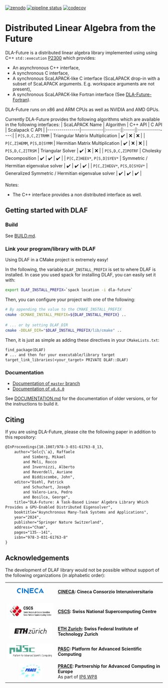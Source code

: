 [![zenodo](https://zenodo.org/badge/DOI/10.5281/zenodo.10518288.svg)](https://doi.org/10.5281/zenodo.10518288) [![pipeline status](https://gitlab.com/cscs-ci/ci-testing/webhook-ci/mirrors/4700071344751697/7514005670787789/badges/master/pipeline.svg)](https://gitlab.com/cscs-ci/ci-testing/webhook-ci/mirrors/4700071344751697/7514005670787789/-/commits/master) [![codecov](https://codecov.io/gh/eth-cscs/DLA-Future/branch/master/graph/badge.svg)](https://codecov.io/gh/eth-cscs/DLA-Future)

# Distributed Linear Algebra from the Future

DLA-Future is a distributed linear algebra library implemented using using C++ `std::execution` [P2300](https://cplusplus.github.io/sender-receiver/execution.html) which provides:
- An asynchronous C++ interface,
- A synchronous C interface,
- A synchronous ScaLAPACK-like C interface (ScaLAPACK drop-in with a subset of ScaLAPACK arguments. E.g. workspace arguments are not present),
- A synchronous ScaLAPACK-like Fortran interface (See [DLA-Future-Fortran](https://github.com/eth-cscs/DLA-Future-Fortran)).

DLA-Future runs on x86 and ARM CPUs as well as NVIDIA and AMD GPUs.

Currently DLA-Future provides the following algorithms which are available in the following interfaces:
| ScaLAPACK Name | Algorithm | C++ API | C API | Scalapack C API |
|----------------|-----------|:-------:|:-----:|:---------------:|
| `P[S,D,C,Z]TRMM` | Triangular Matrix Multiplication | ✔️ | ❌ | ❌ |
| `P[C,Z]HEMM`, `P[S,D]SYMM` | Hermitian Matrix Multiplication | ✔️ | ❌ | ❌ |
| `P[S,D,C,Z]TRSM` | Triangular Solver | ✔️ | ❌ | ❌ |
| `P[S,D,C,Z]POTRF` | Cholesky Decomposition | ✔️ | ✔️ | ✔️ |
| `P[C,Z]HEEV*`, `P[S,D]SYEV*` | Symmetric / Hermitian eigenvalue solver | ✔️ | ✔️ | ✔️ |
| `P[C,Z]HEGV*`, `P[S,D]SYGV*` | Generalized Symmetric / Hermitian eigenvalue solver | ✔️ | ✔️ | ✔️ |

Notes:
- The C++ interface provides a non distributed interface as well.

## Getting started with DLAF

### Build

See [BUILD.md](BUILD.md).

### Link your program/library with DLAF

Using DLAF in a CMake project is extremely easy!

In the following, the variable `DLAF_INSTALL_PREFIX` is set to where DLAF is installed. In case you used spack for installing DLAF, you can easily set it with:

```bash
export DLAF_INSTALL_PREFIX=`spack location -i dla-future`
```

Then, you can configure your project with one of the following:

```bash
# By appending the value to the CMAKE_INSTALL_PREFIX
cmake -DCMAKE_INSTALL_PREFIX=${DLAF_INSTALL_PREFIX} ..

# ... or by setting DLAF_DIR
cmake -DDLAF_DIR="$DLAF_INSTALL_PREFIX/lib/cmake" ..
```

Then, it is just as simple as adding these directives in your `CMakeLists.txt`:

```
find_package(DLAF)
# ... and then for your executable/library target
target_link_libraries(<your_target> PRIVATE DLAF::DLAF)
```

### Documentation

- [Documentation of `master` branch](https://eth-cscs.github.io/DLA-Future/master/)
- [Documentation of `v0.6.0`](https://eth-cscs.github.io/DLA-Future/v0.6.0/)

See [DOCUMENTATION.md](DOCUMENTATION.md) for the documentation of older versions, or for the instructions to build it.

## Citing

If you are using DLA-Future, please cite the following paper in addition to this repository:

```
@InProceedings{10.1007/978-3-031-61763-8_13,
    author="Solc{\`a}, Raffaele
        and Simberg, Mikael
        and Meli, Rocco
        and Invernizzi, Alberto
        and Reverdell, Auriane
        and Biddiscombe, John",
    editor="Diehl, Patrick
        and Schuchart, Joseph
        and Valero-Lara, Pedro
        and Bosilca, George",
    title="DLA-Future: A Task-Based Linear Algebra Library Which Provides a GPU-Enabled Distributed Eigensolver",
    booktitle="Asynchronous Many-Task Systems and Applications",
    year="2024",
    publisher="Springer Nature Switzerland",
    address="Cham",
    pages="135--141",
    isbn="978-3-031-61763-8"
}
```

## Acknowledgements

The development of DLAF library would not be possible without support of the following organizations (in alphabetic order):

|||
:---:|:---
<img height="50" src="./doc/images/logo-cineca.png"> | [**CINECA**](https://www.cineca.it/en)**: Cineca Consorzio Interuniversitario**
|||
<img height="50" src="./doc/images/logo-cscs.jpg"> | [**CSCS**](https://www.cscs.ch)**: Swiss National Supercomputing Centre**
|||
<img height="50" src="./doc/images/logo-eth.svg"> | [**ETH Zurich**](https://ethz.ch/en.html)**: Swiss Federal Institute of Technology Zurich**
|||
<img height="50" src="./doc/images/logo-pasc.png"> | [**PASC**](https://www.pasc-ch.org/)**: Platform for Advanced Scientific Computing**
|||
<img height="50" src="./doc/images/logo-prace.jpg"> | [**PRACE**](https://prace-ri.eu/)**: Partnership for Advanced Computing in Europe**<br/>As part of [IP6 WP8](https://prace-ri.eu/about/ip-projects/#PRACE6IP)
|||
